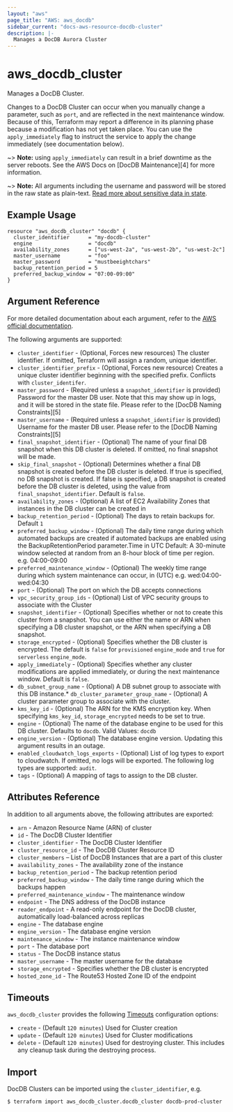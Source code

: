 ```yaml
---
layout: "aws"
page_title: "AWS: aws_docdb"
sidebar_current: "docs-aws-resource-docdb-cluster"
description: |-
  Manages a DocDB Aurora Cluster
---
```


# aws_docdb_cluster

Manages a DocDB Cluster.

Changes to a DocDB Cluster can occur when you manually change a
parameter, such as `port`, and are reflected in the next maintenance
window. Because of this, Terraform may report a difference in its planning
phase because a modification has not yet taken place. You can use the
`apply_immediately` flag to instruct the service to apply the change immediately
(see documentation below).

~> **Note:** using `apply_immediately` can result in a
brief downtime as the server reboots. See the AWS Docs on [DocDB Maintenance][4]
for more information.

~> **Note:** All arguments including the username and password will be stored in the raw state as plain-text.
[Read more about sensitive data in state](/docs/state/sensitive-data.html).

## Example Usage

```hcl
resource "aws_docdb_cluster" "docdb" {
  cluster_identifier      = "my-docdb-cluster"
  engine                  = "docdb"
  availability_zones      = ["us-west-2a", "us-west-2b", "us-west-2c"]
  master_username         = "foo"
  master_password         = "mustbeeightchars"
  backup_retention_period = 5
  preferred_backup_window = "07:00-09:00"
}
```

## Argument Reference

For more detailed documentation about each argument, refer to
the [AWS official documentation](https://docs.aws.amazon.com/cli/latest/reference/docdb/create-db-cluster.html).

The following arguments are supported:

* `cluster_identifier` - (Optional, Forces new resources) The cluster identifier. If omitted, Terraform will assign a random, unique identifier.
* `cluster_identifier_prefix` - (Optional, Forces new resource) Creates a unique cluster identifier beginning with the specified prefix. Conflicts with `cluster_identifer`.
* `master_password` - (Required unless a `snapshot_identifier` is provided) Password for the master DB user. Note that this may
    show up in logs, and it will be stored in the state file. Please refer to the [DocDB Naming Constraints][5]
* `master_username` - (Required unless a `snapshot_identifier` is provided) Username for the master DB user. Please refer to the [DocDB Naming Constraints][5]
* `final_snapshot_identifier` - (Optional) The name of your final DB snapshot
    when this DB cluster is deleted. If omitted, no final snapshot will be
    made.
* `skip_final_snapshot` - (Optional) Determines whether a final DB snapshot is created before the DB cluster is deleted. If true is specified, no DB snapshot is created. If false is specified, a DB snapshot is created before the DB cluster is deleted, using the value from `final_snapshot_identifier`. Default is `false`.
* `availability_zones` - (Optional) A list of EC2 Availability Zones that
  instances in the DB cluster can be created in
* `backup_retention_period` - (Optional) The days to retain backups for. Default `1`
* `preferred_backup_window` - (Optional) The daily time range during which automated backups are created if automated backups are enabled using the BackupRetentionPeriod parameter.Time in UTC
Default: A 30-minute window selected at random from an 8-hour block of time per region. e.g. 04:00-09:00
* `preferred_maintenance_window` - (Optional) The weekly time range during which system maintenance can occur, in (UTC) e.g. wed:04:00-wed:04:30
* `port` - (Optional) The port on which the DB accepts connections
* `vpc_security_group_ids` - (Optional) List of VPC security groups to associate
  with the Cluster
* `snapshot_identifier` - (Optional) Specifies whether or not to create this cluster from a snapshot. You can use either the name or ARN when specifying a DB cluster snapshot, or the ARN when specifying a DB snapshot.
* `storage_encrypted` - (Optional) Specifies whether the DB cluster is encrypted. The default is `false` for `provisioned` `engine_mode` and `true` for `serverless` `engine_mode`.
* `apply_immediately` - (Optional) Specifies whether any cluster modifications
     are applied immediately, or during the next maintenance window. Default is
     `false`.
* `db_subnet_group_name` - (Optional) A DB subnet group to associate with this DB instance.* `db_cluster_parameter_group_name` - (Optional) A cluster parameter group to associate with the cluster.
* `kms_key_id` - (Optional) The ARN for the KMS encryption key. When specifying `kms_key_id`, `storage_encrypted` needs to be set to true.
* `engine` - (Optional) The name of the database engine to be used for this DB cluster. Defaults to `docdb`. Valid Values: `docdb`
* `engine_version` - (Optional) The database engine version. Updating this argument results in an outage.
* `enabled_cloudwatch_logs_exports` - (Optional) List of log types to export to cloudwatch. If omitted, no logs will be exported.
   The following log types are supported: `audit`.
* `tags` - (Optional) A mapping of tags to assign to the DB cluster.

## Attributes Reference

In addition to all arguments above, the following attributes are exported:

* `arn` - Amazon Resource Name (ARN) of cluster
* `id` - The DocDB Cluster Identifier
* `cluster_identifier` - The DocDB Cluster Identifier
* `cluster_resource_id` - The DocDB Cluster Resource ID
* `cluster_members` – List of DocDB Instances that are a part of this cluster
* `availability_zones` - The availability zone of the instance
* `backup_retention_period` - The backup retention period
* `preferred_backup_window` - The daily time range during which the backups happen
* `preferred_maintenance_window` - The maintenance window
* `endpoint` - The DNS address of the DocDB instance
* `reader_endpoint` - A read-only endpoint for the DocDB cluster, automatically load-balanced across replicas
* `engine` - The database engine
* `engine_version` - The database engine version
* `maintenance_window` - The instance maintenance window
* `port` - The database port
* `status` - The DocDB instance status
* `master_username` - The master username for the database
* `storage_encrypted` - Specifies whether the DB cluster is encrypted
* `hosted_zone_id` - The Route53 Hosted Zone ID of the endpoint

## Timeouts

`aws_docdb_cluster` provides the following
[Timeouts](/docs/configuration/resources.html#timeouts) configuration options:

- `create` - (Default `120 minutes`) Used for Cluster creation
- `update` - (Default `120 minutes`) Used for Cluster modifications
- `delete` - (Default `120 minutes`) Used for destroying cluster. This includes
any cleanup task during the destroying process.

## Import

DocDB Clusters can be imported using the `cluster_identifier`, e.g.

```
$ terraform import aws_docdb_cluster.docdb_cluster docdb-prod-cluster
```
